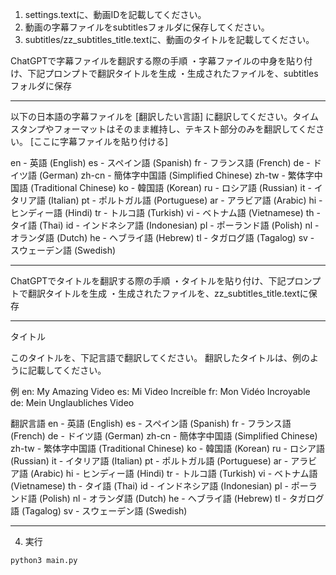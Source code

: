 1. settings.textに、動画IDを記載してください。
2. 動画の字幕ファイルをsubtitlesフォルダに保存してください。
3. subtitles/zz_subtitles_title.textに、動画のタイトルを記載してください。


ChatGPTで字幕ファイルを翻訳する際の手順
・字幕ファイルの中身を貼り付け、下記プロンプトで翻訳タイトルを生成
・生成されたファイルを、subtitlesフォルダに保存

*************

以下の日本語の字幕ファイルを [翻訳したい言語] に翻訳してください。タイムスタンプやフォーマットはそのまま維持し、テキスト部分のみを翻訳してください。
[ここに字幕ファイルを貼り付ける]

en - 英語 (English)
es - スペイン語 (Spanish)
fr - フランス語 (French)
de - ドイツ語 (German)
zh-cn - 簡体字中国語 (Simplified Chinese)
zh-tw - 繁体字中国語 (Traditional Chinese)
ko - 韓国語 (Korean)
ru - ロシア語 (Russian)
it - イタリア語 (Italian)
pt - ポルトガル語 (Portuguese)
ar - アラビア語 (Arabic)
hi - ヒンディー語 (Hindi)
tr - トルコ語 (Turkish)
vi - ベトナム語 (Vietnamese)
th - タイ語 (Thai)
id - インドネシア語 (Indonesian)
pl - ポーランド語 (Polish)
nl - オランダ語 (Dutch)
he - ヘブライ語 (Hebrew)
tl - タガログ語 (Tagalog)
sv - スウェーデン語 (Swedish)
*************


ChatGPTでタイトルを翻訳する際の手順
・タイトルを貼り付け、下記プロンプトで翻訳タイトルを生成
・生成されたファイルを、zz_subtitles_title.textに保存

*************
タイトル



このタイトルを、下記言語で翻訳してください。
翻訳したタイトルは、例のように記載してください。

例
en: My Amazing Video
es: Mi Video Increíble
fr: Mon Vidéo Incroyable
de: Mein Unglaubliches Video


翻訳言語
en - 英語 (English)
es - スペイン語 (Spanish)
fr - フランス語 (French)
de - ドイツ語 (German)
zh-cn - 簡体字中国語 (Simplified Chinese)
zh-tw - 繁体字中国語 (Traditional Chinese)
ko - 韓国語 (Korean)
ru - ロシア語 (Russian)
it - イタリア語 (Italian)
pt - ポルトガル語 (Portuguese)
ar - アラビア語 (Arabic)
hi - ヒンディー語 (Hindi)
tr - トルコ語 (Turkish)
vi - ベトナム語 (Vietnamese)
th - タイ語 (Thai)
id - インドネシア語 (Indonesian)
pl - ポーランド語 (Polish)
nl - オランダ語 (Dutch)
he - ヘブライ語 (Hebrew)
tl - タガログ語 (Tagalog)
sv - スウェーデン語 (Swedish)

*************





4. 実行
```
python3 main.py
```



